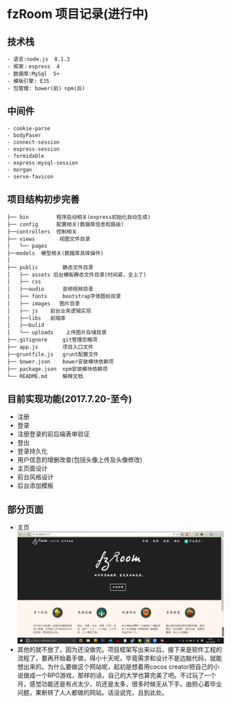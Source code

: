 # fzRoom 项目记录(进行中)
## 技术栈
    - 语言:node.js  8.1.3
    - 框架：express  4
    - 数据库:MySql  5+
    - 模板引擎: EJS
    - 包管理: bower(前) npm(后)
## 中间件
    - cookie-parse 
    - bodyPaser
    - connect-session
    - express-session
    - formidable
    - express-mysql-session
    - morgan
    - serve-favicon
## 项目结构初步完善
    ├── bin	        程序启动相关(express初始化自动生成)
    ├── config      配置相关(数据库信息和路由)
    ├──controllers  控制相关  
    ├── views        视图文件目录
    │   └── pages 
    ├──models  模型相关(数据库具体操作)
    │     
    ├── public        静态文件目录
    │   ├── assets 后台模板静态文件目录(时间紧，全上了)
    │   ├── css       
    │   ├──audio      音频视频目录
    │   ├── fonts     bootstrap字体图标目录
    │   ├── images   图片目录          
    │   ├── js    前台业务逻辑实现
    │   ├──libs   前端库
    │   ├──bulid          
    │   └── uploads    上传图片存储目录
    ├──.gitignore     git管理忽略项       
    ├── app.js        项目入口文件
    ├──gruntfile.js   grunt配置文件
    ├── bower.json    bower安装模块依赖项     
    ├── package.json  npm安装模块依赖项
    └── README.md     解释文档  

## 目前实现功能(2017.7.20-至今)
 - 注册
 - 登录
 - 注册登录的前后端表单验证
 - 登出
 - 登录持久化
 - 用户信息的增删改查(包括头像上传及头像修改)
 - 主页面设计
 - 前台风格设计    
 - 后台添加模板

## 部分页面
 - 主页
    !['主页'](/public/images/index.png)
 - 其他的就不放了，因为还没做完。项目框架写出来以后，接下来是软件工程的流程了，要再开始着手做，得小十天呢，毕竟需求和设计不是边敲代码，就能想出来的。为什么要做这个网站呢，起初是想着用cocos creator把自己的小说做成一个RPG游戏，那样的话，自己的大学也算完美了吧。不过玩了一个月，感觉功能还是有点太少，坑还是太多，很多时候无从下手。由担心着毕业问题，果断转了人人都做的网站。话没说完，且到此处。

